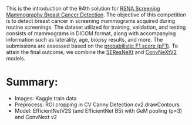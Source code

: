 This is the introduction of the 94th solution for  [RSNA Screening Mammography Breast Cancer Detection](https://www.kaggle.com/competitions/rsna-breast-cancer-detection/overview). The objective of this competition is to detect breast cancer in screening mammograms acquired during routine screenings. The dataset utilized for training, validation, and testing consists of mammograms in DICOM format, along with accompanying information such as laterality, age, biopsy results, and more. The submissions are assessed based on the [probabilistic F1 score (pF1)](https://aclanthology.org/2020.eval4nlp-1.9.pdf). To attain the final outcome, we combine the [SEResNeXt](https://arxiv.org/abs/1709.01507v4) and [ConvNeXtV2](https://arxiv.org/abs/2301.00808) models.

# Summary:
* Images: Kaggle train data 
* Preprocess: ROI cropping in CV Canny Detection cv2.drawContours
* Model: EfficientNetV2S (and EfficientNet B5) with GeM pooling (p=3) and ConvNext v2